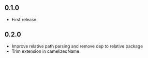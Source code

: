 ## 0.1.0
* First release.

## 0.2.0
* Improve relative path parsing and remove dep to relative package
* Trim extension in camelizedName
